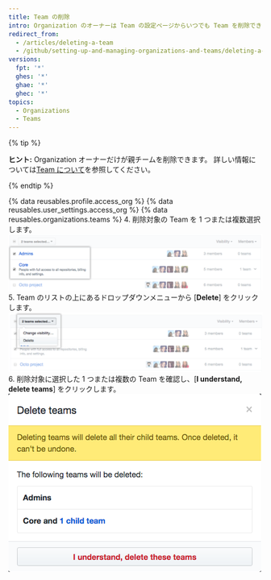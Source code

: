 ```yaml
---
title: Team の削除
intro: Organization のオーナーは Team の設定ページからいつでも Team を削除できます。
redirect_from:
  - /articles/deleting-a-team
  - /github/setting-up-and-managing-organizations-and-teams/deleting-a-team
versions:
  fpt: '*'
  ghes: '*'
  ghae: '*'
  ghec: '*'
topics:
  - Organizations
  - Teams
---
```


{% tip %}

**ヒント:** Organization オーナーだけが親チームを削除できます。 詳しい情報については[Team について](/articles/about-teams)を参照してください。

{% endtip %}

{% data reusables.profile.access_org %}
{% data reusables.user_settings.access_org %}
{% data reusables.organizations.teams %}
4. 削除対象の Team を 1 つまたは複数選択します。 ![2 つの Team を選択した状態の Team リスト](/assets/images/help/teams/list-of-teams-selected.png)
5. Team のリストの上にあるドロップダウンメニューから [**Delete**] をクリックします。 ![Team の可視性を変更するオプションのあるドロップダウンメニュー](/assets/images/help/teams/team-bulk-management-options.png)
6. 削除対象に選択した 1 つまたは複数の Team を確認し、[**I understand, delete teams**] をクリックします。 ![削除対象の Team のリストと Team 削除ボタン](/assets/images/help/teams/confirm-delete-teams-bulk.png)
